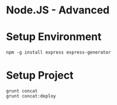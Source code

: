 
# Node.JS - Advanced

# Setup Environment
```
npm -g install express express-generator

```


# Setup Project

```
grunt concat
grunt concat:deploy
```
